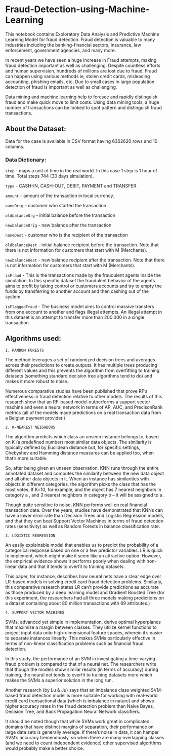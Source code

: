 # Fraud-Detection-using-Machine-Learning

This notebook contains Exploratory Data Analysis and Predictive Machine Learning Model for fraud detection. Fraud detection is valuable to many industries including the banking-financial sectors, insurance, law enforcement, government agencies, and many more.

In recent years we have seen a huge increase in Fraud attempts, making fraud detection important as well as challenging. Despite countless efforts and human supervision, hundreds of millions are lost due to fraud. Fraud can happen using various methods ie, stolen credit cards, misleading accounting, phishing emails, etc. Due to small cases in large population detection of fraud is important as well as challenging.

Data mining and machine learning help to foresee and rapidly distinguish fraud and make quick move to limit costs. Using data mining tools, a huge number of transactions can be looked to spot pattern and distinguish fraud transactions.

## About the Dataset:
Data for the case is available in CSV format having 6362620 rows and 10 columns.

### Data Dictionary:

`step` - maps a unit of time in the real world. In this case 1 step is 1 hour of time. Total steps 744 (30 days simulation).

`type` - CASH-IN, CASH-OUT, DEBIT, PAYMENT and TRANSFER.

`amount` - amount of the transaction in local currency.

`nameOrig` - customer who started the transaction

`oldbalanceOrg` - initial balance before the transaction

`newbalanceOrig` - new balance after the transaction

`nameDest` - customer who is the recipient of the transaction

`oldbalanceDest` - initial balance recipient before the transaction. Note that there is not information for customers that start with M (Merchants).

`newbalanceDest` - new balance recipient after the transaction. Note that there is not information for customers that start with M (Merchants).

`isFraud` - This is the transactions made by the fraudulent agents inside the simulation. In this specific dataset the fraudulent behavior of the agents aims to profit by taking control or customers accounts and try to empty the funds by transferring to another account and then cashing out of the system.

`isFlaggedFraud` - The business model aims to control massive transfers from one account to another and flags illegal attempts. An illegal attempt in this dataset is an attempt to transfer more than 200.000 in a single transaction.

## Algorithms used:

`1. RANDOM FORESTS`

The method leverages a set of randomized decision trees and averages across their predictions to create outputs. It has multiple trees producing different values and this prevents the algorithm from overfitting to training datasets (something standard decision tree algorithms tend to do) and makes it more robust to noise.

Numerous comparative studies have been published that prove RF’s effectiveness in fraud detection relative to other models. The results of this research show that an RF-based model outperforms a support vector machine and even a neural network in terms of AP, AUC, and PrecisonRank metrics (all of the models made predictions on a real transaction data from a Belgian payment provider.)

`2. K-NEAREST NEIGHBORS`

The algorithm predicts which class an unseen instance belongs to, based on K (a predefined number) most similar data objects. The similarity is typically defined by Euclidean distance but, for specific settings, Chebyshev and Hamming distance measures can be applied too, when that’s more suitable.

So, after being given an unseen observation, KNN runs through the entire annotated dataset and computes the similarity between the new data object and all other data objects in it. When an instance has similarities with objects in different categories, the algorithm picks the class that has the most votes. If K=10, for example, and the object has 7 nearest neighbors in category a , and 3 nearest neighbors in category b – it will be assigned to a .

Though quite sensitive to noise, KNN performs well on real financial transaction data. Over the years, studies have demonstrated that KNNs can have a lower error rate than Decision Trees and Logistic Regression models, and that they can beat Support Vector Machines in terms of fraud detection rates (sensitivity) as well as Random Forests in balance classification rate.

`3. LOGISTIC REGRESSION`

An easily explainable model that enables us to predict the probability of a categorical response based on one or a few predictor variables. LR is quick to implement, which might make it seem like an attractive option. However, the empirical evidence shows it performs poorly when dealing with non-linear data and that it tends to overfit to training datasets.

This paper, for instance, describes how neural nets have a clear edge over LR-based models in solving credit card fraud detection problems. Similarly, this comparative research states LR can’t provide predictions as accurate as those produced by a deep learning model and Gradient Boosted Tree (for this experiment, the researchers had all three models making predictions on a dataset containing about 80 million transactions with 69 attributes.)

`4. SUPPORT VECTOR MACHINES`

SVMs, advanced yet simple in implementation, derive optimal hyperplanes that maximize a margin between classes. They utilize kernel functions to project input data onto high-dimensional feature spaces, wherein it’s easier to separate instances linearly. This makes SVMs particularly effective in terms of non-linear classification problems such as financial fraud detection.

In this study, the performance of an SVM in investigating a time-varying fraud problem is compared to that of a neural net. The researchers write that though the models show similar results (in terms of accuracy) during training, the neural net tends to overfit to training datasets more which makes the SVMs a superior solution in the long run.

Another research (by Lu & Ju) says that an imbalance class weighted SVM-based fraud detection model is more suitable for working with real-world credit card transactional data (which is imbalance in nature) and shows higher accuracy rates in the fraud detection problem than Naive Bayes, Decision Tree, and Back Propagation Neural Network classifiers.

It should be noted though that while SVMs work great in complicated domains that have distinct margins of separation, their performance on large data sets is generally average. If there’s noise in data, it can hamper SVM’s accuracy tremendously, so when there are many overlapping classes (and we need to count independent evidence) other supervised algorithms would probably make a better choice.


